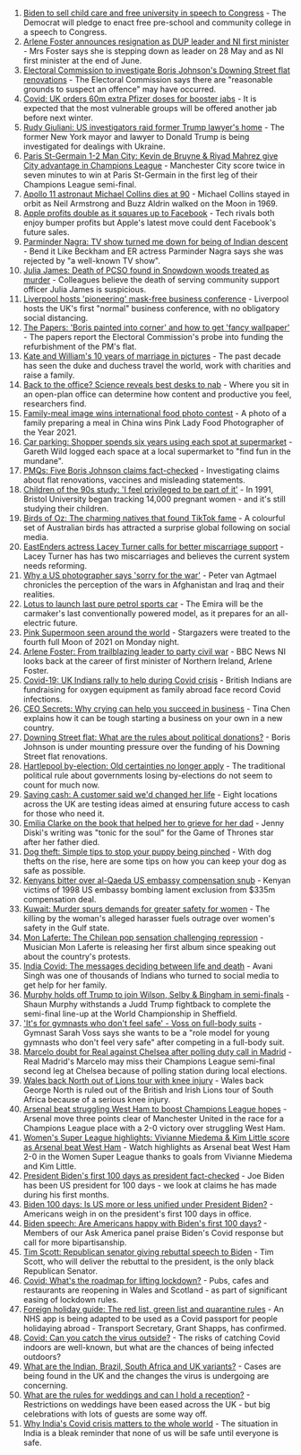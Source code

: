 1. [Biden to sell child care and free university in speech to Congress](https://www.bbc.co.uk/news/world-us-canada-56910884) - The Democrat will pledge to enact free pre-school and community college in a speech to Congress.
2. [Arlene Foster announces resignation as DUP leader and NI first minister](https://www.bbc.co.uk/news/uk-northern-ireland-56910045) - Mrs Foster says she is stepping down as leader on 28 May and as NI first minister at the end of June.
3. [Electoral Commission to investigate Boris Johnson's Downing Street flat renovations](https://www.bbc.co.uk/news/uk-politics-56915307) - The Electoral Commission says there are "reasonable grounds to suspect an offence" may have occurred.
4. [Covid: UK orders 60m extra Pfizer doses for booster jabs](https://www.bbc.co.uk/news/uk-56921018) - It is expected that the most vulnerable groups will be offered another jab before next winter.
5. [Rudy Giuliani: US investigators raid former Trump lawyer's home](https://www.bbc.co.uk/news/world-us-canada-56921179) - The former New York mayor and lawyer to Donald Trump is being investigated for dealings with Ukraine.
6. [Paris St-Germain 1-2 Man City: Kevin de Bruyne & Riyad Mahrez give City advantage in Champions League](https://www.bbc.co.uk/sport/football/56880443) - Manchester City score twice in seven minutes to win at Paris St-Germain in the first leg of their Champions League semi-final.
7. [Apollo 11 astronaut Michael Collins dies at 90](https://www.bbc.co.uk/news/world-us-canada-56921562) - Michael Collins stayed in orbit as Neil Armstrong and Buzz Aldrin walked on the Moon in 1969.
8. [Apple profits double as it squares up to Facebook](https://www.bbc.co.uk/news/business-56920146) - Tech rivals both enjoy bumper profits but Apple's latest move could dent Facebook's future sales.
9. [Parminder Nagra: TV show turned me down for being of Indian descent](https://www.bbc.co.uk/news/entertainment-arts-56915260) - Bend it Like Beckham and ER actress Parminder Nagra says she was rejected by "a well-known TV show".
10. [Julia James: Death of PCSO found in Snowdown woods treated as murder](https://www.bbc.co.uk/news/uk-england-kent-56916344) - Colleagues believe the death of serving community support officer Julia James is suspicious.
11. [Liverpool hosts 'pioneering' mask-free business conference](https://www.bbc.co.uk/news/business-56915697) - Liverpool hosts the UK's first "normal" business conference, with no obligatory social distancing.
12. [The Papers: 'Boris painted into corner' and how to get 'fancy wallpaper'](https://www.bbc.co.uk/news/blogs-the-papers-56923517) - The papers report the Electoral Commission's probe into funding the refurbishment of the PM's flat.
13. [Kate and William's 10 years of marriage in pictures](https://www.bbc.co.uk/news/uk-56900811) - The past decade has seen the duke and duchess travel the world, work with charities and raise a family.
14. [Back to the office? Science reveals best desks to nab](https://www.bbc.co.uk/news/health-56886313) - Where you sit in an open-plan office can determine how content and productive you feel, researchers find.
15. [Family-meal image wins international food photo contest](https://www.bbc.co.uk/news/in-pictures-56820167) - A photo of a family preparing a meal in China wins Pink Lady Food Photographer of the Year 2021.
16. [Car parking: Shopper spends six years using each spot at supermarket](https://www.bbc.co.uk/news/uk-england-london-56916050) - Gareth Wild logged each space at a local supermarket to "find fun in the mundane".
17. [PMQs: Five Boris Johnson claims fact-checked](https://www.bbc.co.uk/news/56915918) - Investigating claims about flat renovations, vaccines and misleading statements.
18. [Children of the 90s study: 'I feel privileged to be part of it'](https://www.bbc.co.uk/news/uk-56901164) - In 1991, Bristol University began tracking 14,000 pregnant women - and it's still studying their children.
19. [Birds of Oz: The charming natives that found TikTok fame](https://www.bbc.co.uk/news/world-australia-56883027) - A colourful set of Australian birds has attracted a surprise global following on social media.
20. [EastEnders actress Lacey Turner calls for better miscarriage support](https://www.bbc.co.uk/news/uk-56904891) - Lacey Turner has has two miscarriages and believes the current system needs reforming.
21. [Why a US photographer says 'sorry for the war'](https://www.bbc.co.uk/news/world-us-canada-56859337) - Peter van Agtmael chronicles the perception of the wars in Afghanistan and Iraq and their realities.
22. [Lotus to launch last pure petrol sports car](https://www.bbc.co.uk/news/business-56906504) - The Emira will be the carmaker's last conventionally powered model, as it prepares for an all-electric future.
23. [Pink Supermoon seen around the world](https://www.bbc.co.uk/news/in-pictures-56900164) - Stargazers were treated to the fourth full Moon of 2021 on Monday night.
24. [Arlene Foster: From trailblazing leader to party civil war](https://www.bbc.co.uk/news/uk-northern-ireland-38320780) - BBC News NI looks back at the career of first minister of Northern Ireland, Arlene Foster.
25. [Covid-19: UK Indians rally to help during Covid crisis](https://www.bbc.co.uk/news/uk-56909285) - British Indians are fundraising for oxygen equipment as family abroad face record Covid infections.
26. [CEO Secrets: Why crying can help you succeed in business](https://www.bbc.co.uk/news/business-56683783) - Tina Chen explains how it can be tough starting a business on your own in a new country.
27. [Downing Street flat: What are the rules about political donations?](https://www.bbc.co.uk/news/uk-politics-56893165) - Boris Johnson is under mounting pressure over the funding of his Downing Street flat renovations.
28. [Hartlepool by-election: Old certainties no longer apply](https://www.bbc.co.uk/news/uk-politics-56859750) - The traditional political rule about governments losing by-elections do not seem to count for much now.
29. [Saving cash: A customer said we'd changed her life](https://www.bbc.co.uk/news/business-56892375) - Eight locations across the UK are testing ideas aimed at ensuring future access to cash for those who need it.
30. [Emilia Clarke on the book that helped her to grieve for her dad](https://www.bbc.co.uk/news/entertainment-arts-56843499) - Jenny Diski's writing was "tonic for the soul" for the Game of Thrones star after her father died.
31. [Dog theft: Simple tips to stop your puppy being pinched](https://www.bbc.co.uk/news/newsbeat-56899774) - With dog thefts on the rise, here are some tips on how you can keep your dog as safe as possible.
32. [Kenyans bitter over al-Qaeda US embassy compensation snub](https://www.bbc.co.uk/news/world-africa-56759771) - Kenyan victims of 1998 US embassy bombing lament exclusion from $335m compensation deal.
33. [Kuwait: Murder spurs demands for greater safety for women](https://www.bbc.co.uk/news/world-middle-east-56899653) - The killing by the woman's alleged harasser fuels outrage over women's safety in the Gulf state.
34. [Mon Laferte: The Chilean pop sensation challenging repression](https://www.bbc.co.uk/news/world-latin-america-56899171) - Musician Mon Laferte is releasing her first album since speaking out about the country's protests.
35. [India Covid: The messages deciding between life and death](https://www.bbc.co.uk/news/world-asia-india-56882037) - Avani Singh was one of thousands of Indians who turned to social media to get help for her family.
36. [Murphy holds off Trump to join Wilson, Selby & Bingham in semi-finals](https://www.bbc.co.uk/sport/snooker/56917371) - Shaun Murphy withstands a Judd Trump fightback to complete the semi-final line-up at the World Championship in Sheffield.
37. ['It's for gymnasts who don't feel safe' - Voss on full-body suits](https://www.bbc.co.uk/sport/gymnastics/56906863) - Gymnast Sarah Voss says she wants to be a "role model for young gymnasts who don't feel very safe" after competing in a full-body suit.
38. [Marcelo doubt for Real against Chelsea after polling duty call in Madrid](https://www.bbc.co.uk/sport/football/56915346) - Real Madrid's Marcelo may miss their Champions League semi-final second leg at Chelsea because of polling station during local elections.
39. [Wales back North out of Lions tour with knee injury](https://www.bbc.co.uk/sport/rugby-union/56913566) - Wales back George North is ruled out of the British and Irish Lions tour of South Africa because of a serious knee injury.
40. [Arsenal beat struggling West Ham to boost Champions League hopes](https://www.bbc.co.uk/sport/football/56788613) - Arsenal move three points clear of Manchester United in the race for a Champions League place with a 2-0 victory over struggling West Ham.
41. [Women's Super League highlights: Vivianne Miedema & Kim Little score as Arsenal beat West Ham](https://www.bbc.co.uk/sport/av/football/56923727) - Watch highlights as Arsenal beat West Ham 2-0 in the Women Super League thanks to goals from Vivianne Miedema and Kim Little.
42. [President Biden's first 100 days as president fact-checked](https://www.bbc.co.uk/news/56901183) - Joe Biden has been US president for 100 days - we look at claims he has made during his first months.
43. [Biden 100 days: Is US more or less unified under President Biden?](https://www.bbc.co.uk/news/world-us-canada-56919078) - Americans weigh in on the president's first 100 days in office.
44. [Biden speech: Are Americans happy with Biden's first 100 days?](https://www.bbc.co.uk/news/world-us-canada-56919077) - Members of our Ask America panel praise Biden's Covid response but call for more bipartisanship.
45. [Tim Scott: Republican senator giving rebuttal speech to Biden](https://www.bbc.co.uk/news/world-us-canada-56919082) - Tim Scott, who will deliver the rebuttal to the president, is the only black Republican Senator.
46. [Covid: What's the roadmap for lifting lockdown?](https://www.bbc.co.uk/news/explainers-52530518) - Pubs, cafes and restaurants are reopening in Wales and Scotland - as part of significant easing of lockdown rules.
47. [Foreign holiday guide: The red list, green list and quarantine rules](https://www.bbc.co.uk/news/explainers-52544307) - An NHS app is being adapted to be used as a Covid passport for people holidaying abroad - Transport Secretary, Grant Shapps, has confirmed.
48. [Covid: Can you catch the virus outside?](https://www.bbc.co.uk/news/explainers-55680305) - The risks of catching Covid indoors are well-known, but what are the chances of being infected outdoors?
49. [What are the Indian, Brazil, South Africa and UK variants?](https://www.bbc.co.uk/news/health-55659820) - Cases are being found in the UK and the changes the virus is undergoing are concerning.
50. [What are the rules for weddings and can I hold a reception?](https://www.bbc.co.uk/news/explainers-52811509) - Restrictions on weddings have been eased across the UK - but big celebrations with lots of guests are some way off.
51. [Why India's Covid crisis matters to the whole world](https://www.bbc.co.uk/news/world-asia-india-56907007) - The situation in India is a bleak reminder that none of us will be safe until everyone is safe.
